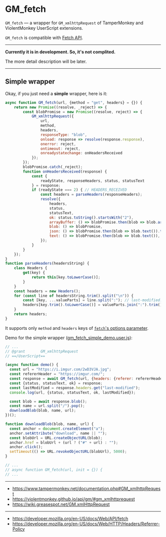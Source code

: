 # GM_fetch

`GM_fetch` — a wrapper for `GM_xmlhttpRequest` of TamperMonkey and ViolentMonkey UserScript extensions.

`GM_fetch` is compatible with [Fetch API](https://developer.mozilla.org/en-US/docs/Web/API/Fetch_API).

---

**Currently it is in development. So, it's not complited.** 

The more detail description will be later.

---

## Simple wrapper

Okay, if you just need a **simple** wrapper, here is it:
```js
async function GM_fetch(url, {method = "get", headers} = {}) {
    return new Promise((resolve, _reject) => {
        const blobPromise = new Promise((resolve, reject) => {
            GM_xmlhttpRequest({
                url,
                method,
                headers,
                responseType: "blob",
                onload: response => resolve(response.response),
                onerror: reject,
                ontimeout: reject,
                onreadystatechange: onHeadersReceived
            });
        });
        blobPromise.catch(_reject);
        function onHeadersReceived(response) {
            const {
                readyState, responseHeaders, status, statusText
            } = response;
            if (readyState === 2) { // HEADERS_RECEIVED
                const headers = parseHeaders(responseHeaders);
                resolve({
                    headers,
                    status,
                    statusText,
                    ok: status.toString().startsWith("2"),
                    arrayBuffer: () => blobPromise.then(blob => blob.arrayBuffer()),
                    blob: () => blobPromise,
                    json: () => blobPromise.then(blob => blob.text()).then(text => JSON.parse(text)),
                    text: () => blobPromise.then(blob => blob.text()),
                });
            }
        }
    });
}
function parseHeaders(headersString) {
    class Headers {
        get(key) {
            return this[key.toLowerCase()];
        }
    }
    const headers = new Headers();
    for (const line of headersString.trim().split("\n")) {
        const [key, ...valueParts] = line.split(":"); // last-modified: Fri, 21 May 2021 14:46:56 GMT
        headers[key.trim().toLowerCase()] = valueParts.join(":").trim();
    }
    return headers;
}
```
It supports only `method` and `headers` keys of [`fetch`'s options parameter](https://developer.mozilla.org/en-US/docs/Web/API/fetch#parameters).

Demo for the simple wrapper ([gm_fetch_simple_demo.user.js](https://github.com/AlttiRi/gm_fetch/raw/master/gm_fetch_simple_demo.user.js)):
```js
// ...
// @grant       GM_xmlhttpRequest
// ==/UserScript==

(async function demo() {
  const url = "https://i.imgur.com/2wD3VJA.jpg";
  const refererHeader = "https://imgur.com/";
  const response = await GM_fetch(url, {headers: {referer: refererHeader}});
  const {status, statusText, ok} = response;
  const lastModified = response.headers.get("last-modified");
  console.log(url, {status, statusText, ok, lastModified});

  const blob = await response.blob();
  const name = url.split("/").pop();
  downloadBlob(blob, name, url);
})();

function downloadBlob(blob, name, url) {
  const anchor = document.createElement("a");
  anchor.setAttribute("download", name || "");
  const blobUrl = URL.createObjectURL(blob);
  anchor.href = blobUrl + (url ? ("#" + url) : "");
  anchor.click();
  setTimeout(() => URL.revokeObjectURL(blobUrl), 5000);
}

// ...
// async function GM_fetch(url, init = {}) {
// ...
```

---

- https://www.tampermonkey.net/documentation.php#GM_xmlhttpRequest
- https://violentmonkey.github.io/api/gm/#gm_xmlhttprequest
- https://wiki.greasespot.net/GM.xmlHttpRequest

---

- https://developer.mozilla.org/en-US/docs/Web/API/fetch
- https://developer.mozilla.org/en-US/docs/Web/HTTP/Headers/Referrer-Policy

